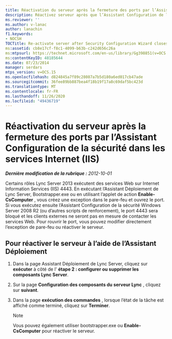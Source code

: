 ```yaml
---
title: Réactivation du serveur après la fermeture des ports par l’Assistant Configuration de la sécurité dans les services Internet (IIS)
description: Réactivez serveur après que l’Assistant Configuration de la sécurité ferme les ports dans IIS.
ms.reviewer: ''
ms.author: v-lanac
author: lanachin
f1.keywords:
- NOCSH
TOCTitle: Re-activate server after Security Configuration Wizard closes ports in IIS
ms:assetid: cb8e17cf-f8c1-4099-b63b-c242d656c26a
ms:mtpsurl: https://technet.microsoft.com/en-us/library/Gg398851(v=OCS.15)
ms:contentKeyID: 48185644
ms.date: 07/23/2014
manager: serdars
mtps_version: v=OCS.15
ms.openlocfilehash: d824845a7f89c28087a7b5d180a6ed017cb47ade
ms.sourcegitcommit: 36fee89bb887bea4f18b19f17a8c69daf5bc423d
ms.translationtype: MT
ms.contentlocale: fr-FR
ms.lasthandoff: 11/26/2020
ms.locfileid: "49436719"
---
```

# <a name="re-activate-server-after-security-configuration-wizard-closes-ports-in-iis"></a>Réactivation du serveur après la fermeture des ports par l’Assistant Configuration de la sécurité dans les services Internet (IIS)

<div data-xmlns="http://www.w3.org/1999/xhtml">

<div class="topic" data-xmlns="http://www.w3.org/1999/xhtml" data-msxsl="urn:schemas-microsoft-com:xslt" data-cs="https://msdn.microsoft.com/">

<div data-asp="https://msdn2.microsoft.com/asp">



</div>

<div id="mainSection">

<div id="mainBody">

<span> </span>

_**Dernière modification de la rubrique :** 2012-10-01_

Certains rôles Lync Server 2013 exécutent des services Web sur Internet Information Services (IIS) 4443. En exécutant l’Assistant Déploiement de Lync Server, Bootstrapper.exe ou en utilisant l’applet de action **Enable-CsComputer** , vous créez une exception dans le pare-feu et ouvrez le port. Si vous exécutez ensuite l’Assistant Configuration de la sécurité Windows Server 2008 R2 (ou d’autres scripts de renforcement), le port 4443 sera bloqué et les clients externes ne seront pas en mesure de contacter les services Web. Pour rouvrir le port, vous pouvez modifier directement l’exception de pare-feu ou réactiver le serveur.

<div>

## <a name="to-re-activate-the-server-by-using-the-deployment-wizard"></a>Pour réactiver le serveur à l’aide de l’Assistant Déploiement

1.  Dans la page Assistant Déploiement de Lync Server, cliquez sur **exécuter** à côté de l' **étape 2 : configurer ou supprimer les composants Lync Server**.

2.  Sur la page **Configuration des composants du serveur Lync** , cliquez sur **suivant**.

3.  Dans la page **exécution des commandes** , lorsque l’état de la tâche est affiché comme terminé, cliquez sur **Terminer**.
    
    <div>
    

    > [!NOTE]
    > Vous pouvez également utiliser bootstrapper.exe ou <STRONG>Enable-CsComputer</STRONG> pour réactiver le serveur.

    
    </div>

</div>

</div>

<span> </span>

</div>

</div>

</div>

